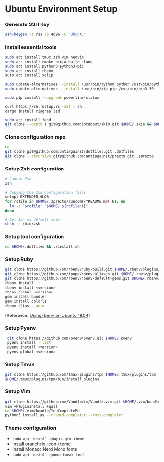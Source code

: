 Ubuntu Environment Setup
========================

### Generate SSH Key

```sh
ssh-keygen -t rsa -b 4096 -C "Ubuntu"
```

### Install essential tools

```sh
sudo apt install tmux zsh vim neovim
sudo apt install cmake ninja-build clang
sudo apt install python3 python3-pip
sudo apt install rbenv
suto apt install xclip

sudo update-alternatives --install /usr/bin/python python /usr/bin/python3.8 38
sudo update-alternatives --install /usr/bin/pip pip /usr/bin/pip3 30

sudo pip install --upgrade powerline-status

curl https://sh.rustup.rs -sSf | sh
cargo install ripgrep lsd

sudo apt install fasd
git clone --depth 1 git@github.com:lotabout/skim.git $HOME/.skim && $HOME/.skim/install
```

### Clone configuration repo

```sh
cd
git clone git@github.com:antiagainst/dotfiles.git .dotfiles
git clone --recursive git@github.com:antiagainst/prezto.git .zprezto
```

### Setup Zsh configuration

```sh
# Launch Zsh
zsh

# Copying the Zsh configuration files
setopt EXTENDED_GLOB
for rcfile in $HOME/.zprezto/runcoms/^README.md(.N); do
  ln -s "$rcfile" "$HOME/.${rcfile:t}"
done

# Set Zsh as default shell
chsh -s /bin/zsh
```

### Setup tool configuration

```sh
cd $HOME/.dotfiles && ./install.sh
```

### Setup Ruby

```sh
git clone https://github.com/rbenv/ruby-build.git $HOME/.rbenv/plugins/ruby-build
git clone https://github.com/tpope/rbenv-aliases.git $HOME/.rbenv/plugins/rbenv-aliases
git clone https://github.com/rbenv/rbenv-default-gems.git $HOME/.rbenv/plugins/rbenv-default-gems
rbenv install -l
rbenv install <version>
rbenv global <version>
gem install bundler
gem install colorls
rbenv alias --auto
```

(Reference: [Using rbenv on Ubuntu 18.04](https://makandracards.com/makandra/28149-using-rbenv-on-ubuntu-18-04))

### Setup Pyenv

```sh
 git clone https://github.com/pyenv/pyenv.git $HOME/.pyenv
 pyenv install --list
 pyenv install <version>
 pyenv global <version>
```

### Setup Tmux

```sh
git clone https://github.com/tmux-plugins/tpm $HOME/.tmux/plugins/tpm
$HOME/.tmux/plugins/tpm/bin/install_plugins
```

### Setup Vim

```sh
git clone https://github.com/VundleVim/Vundle.vim.git $HOME/.vim/bundle/Vundle.vim
vim +PluginInstall +qall
cd $HOME/.vim/bundle/YouCompleteMe
python3 install.py --clangd-completer --rust-completer
```

### Theme configuration

* `sudo apt install adapta-gtk-theme`
* Install oranchelo-icon-theme
* Install Monaco Nerd Mono fonts
* `sudo apt install gnome-tweak-tool`
